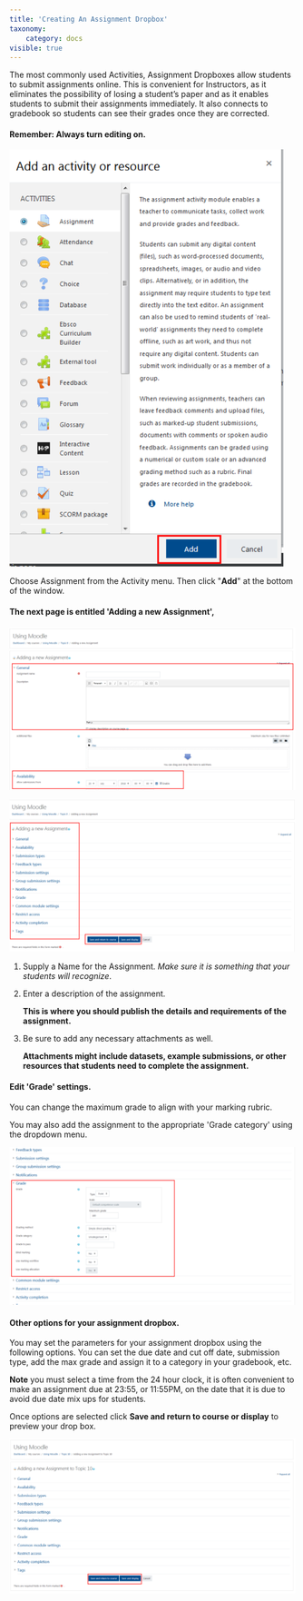 ```yaml
---
title: 'Creating An Assignment Dropbox'
taxonomy:
    category: docs
visible: true
---
```





The most commonly used Activities, Assignment Dropboxes allow students to submit assignments online. This is convenient for Instructors, as it eliminates the possibility of losing a student’s paper and as it enables students to submit their assignments immediately. It also connects to gradebook so students can see their grades once they are corrected.

#### Remember: Always turn editing on.

![](add-assignment-1.png)

Choose Assignment from the Activity menu. Then click "**Add**" at the bottom of the window.

#### The next page is entitled 'Adding a new Assignment',

![](add-assignment-2.png)

![](add-assignment-3.png)

1. Supply a Name for the Assignment. _Make sure it is something that your students will recognize_.
2. Enter a description of the assignment.

   **This is where you should publish the details and requirements of the assignment.**

3. Be sure to add any necessary attachments as well.

   **Attachments might include datasets, example submissions, or other resources that students need to complete the assignment.**

#### Edit 'Grade' settings.

You can change the maximum grade to align with your marking rubric.

You may also add the assignment to the appropriate 'Grade category' using the dropdown menu.

![](add-assignments-4.png)

#### Other options for your assignment dropbox.

You may set the parameters for your assignment dropbox using the following options. You can set the due date and cut off date, submission type, add the max grade and assign it to a category in your gradebook, etc.

**Note** you must select a time from the 24 hour clock, it is often convenient to make an assignment due at 23:55, or 11:55PM, on the date that it is due to avoid due date mix ups for students.

Once options are selected click **Save and return to course or display** to preview your drop box.

![](add-assignment-5.png)
